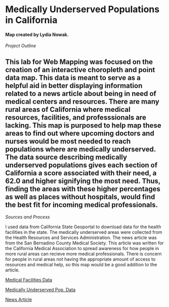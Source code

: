 Medically Underserved Populations in California
====

#### Map created by Lydia Nowak. 

*Project Outline*

This lab for Web Mapping was focused on the creation of an interactive choropleth and point data map. This data is meant to serve as a helpful aid in better displaying information related to a news article about being in need of medical centers and resources. There are many rural areas of California where medical resources, facilities, and professsionals are lacking. This map is purposed to help map these areas to find out where upcoming doctors and nurses would be most needed to reach populations where are medically underserved. The data source describing medically underserved populations gives each section of California a score associated with their need, a 62.0 and higher signifying the most need. Thus, finding the areas with these higher percentages as well as places without hospitals, would find the best fit for incoming medical professionals.
---

*Sources and Process* 

I used data from California State Geoportal to download data for the health facilities in the state. The medically underserved areas were collected from the Health Resources and Services Administration. The news article was from the San Bernadino County Medical Society. This article was written for the California Medical Association to spread awareness for how people in more rural areas can recieve more medical professionals. There is concern for people in rural areas not having the appropriate amount of access to resources and medical help, so this map would be a good addition to the article.

<a href = "https://gis.data.ca.gov/datasets/3f0036c60fa04c9ea50251ba92913db8/explore">Medical Facilities Data</a>

<a href = "https://data.hrsa.gov/tools/shortage-area/mua-find">Medically Underserved Pop. Data</a>

<a href = "http://www.sbcms.org/news-events/sbcms-news-media/california-congressmen-introduce-bills-to-address-physician-shortage.aspx">News Article</a>